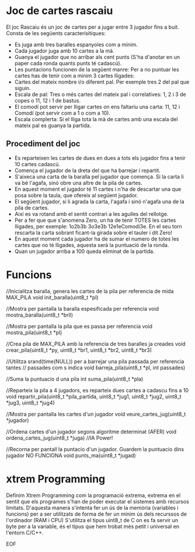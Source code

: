 Joc de cartes rascaiu
=====================

El joc Rascaiu és un joc de cartes per a jugar entre 3 jugador fins a buit. Consta de les següents caracterísitiques:
* Es juga amb tres baralles espanyoles com a mínim.
* Cada jugador juga amb 10 cartes a la mà.
* Guanya el jugador que no arribar als cent punts (S'ha d'anotar en un paper cada ronda quants punts té cadascú).
* Les puntacions funcionen de la següent manre: Per a no puntuar les cartes has de tenir com a mínim 3 cartes lligades:
 * Cartes del mateix nombre i/o diferent pal. Per exemple tres 2 del pal que siguin.
 * Escala de pal: Tres o més cartes del mateix pal i correlatives: 1, 2 i 3 de copes o 11, 12 i 1 de bastus.
 * El comodí pot servir per lligar cartes on ens faltariu una carta: 11, 12 i Comodí (pot servir com a 1 o com a 10).
 * Escala complerta: Si el lliga tota la mà de cartes amb una escala del mateix pal es guanya la partida.

Procediment del joc
-------------------

* Es reparteixen les cartes de dues en dues a tots els jugador fins a tenir 10 cartes cadascú.
* Comença el jugador de la dreta del que ha barrejar i repartit.
* S'aixeca una carta de la baralla pel jugador que comença. Si la carta li va bé l'agafa, sinó obre una altre de la pila de cartes.
* En aquest moment el jugador té 11 cartes i n'ha de descartar una que posa sobre la taula, que ofereix al següent jugador.
* El següent jugador, si li agrada la carta, l'agafa i sinó n'agafa una de la pila de cartes.
* Així es va rotand amb el sentit contrari a les agulles del rellotge.
* Per a fer que que s'anomena Zero, un ha de tenir TOTES les cartes lligades, per exemple: 1o2b3b 3o3e3b 12e1eComodí3e. En el seu torn rescarta la carta sobrant ficant-la girada sobre el tauler i dit Zero!
* En aquest moment cada jugador ha de sumar el numero de totes les cartes que no té lligades, aquesta serà la puntuació de la ronda.
* Quan un jugador arriba a 100 queda eliminat de la partida.


Funcions
========

//Inicialitza baralla, genera les cartes de la pila per referencia de mida MAX_PILA
void init_baralla(uint8_t *pl)

//Mostra per pantalla la baralla espesificada per referencia
void mostra_baralla(uint8_t *brll)

//Mostra per pantalla la pila que es passa per referencia
void mostra_pila(uint8_t *pl)

//Crea pila de MAX_PILA amb la referencia de tres baralles ja creades
void crear_pila(uint8_t *py, uint8_t *br1, uint8_t *br2, uint8_t *br3)

//Utilitza srand(time(NULL)) per a barrejar una pila passada per referencia tantes
// passades com s indica
void barreja_pila(uint8_t *pl, int passades)

//Suma la puntuacio d una pila
int suma_pila(uint8_t *pla)

//Reparteix la pila a 4 jugadors, es reparteix dues cartes a cadascu fins a 10
void repartir_pila(uint8_t *pila_partida, uint8_t *jug1, uint8_t *jug2, uint8_t *jug3, uint8_t *jug4)

//Mostra per pantalla les cartes d'un jugador
void veure_cartes_jug(uint8_t *jugador)

//Ordena cartes d'un jugador segons algoritme determinat (AFER)
void ordena_cartes_jug(uint8_t *juga) //IA Power!

//Recorna per pantall la puntacio d'un jugador. Guardem la puntuacio dins jugador NO FUNCIONA
void punts_ma(uint8_t *jugad) 

xtrem Programming
=================

Definim Xtrem Programming com la programació extrema, extrema en el sentit que els programes s'han de poder executar el sistemes amb recursos limitats.
D'aquesta manera s'intenta fer un ús de la memòria (variables i funcions) per a ser utilitzats de forma de fer un mínim ús dels recurssos de l'ordinador (RAM i CPU)
S'utilitza el tipus uint8_t de C on es fa servir un byte per a la variable, és el tipus que hem trobat més petit i universal en l'entorn C/C++.

EOF
